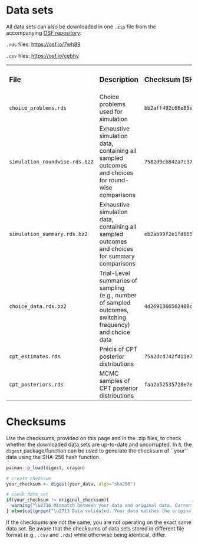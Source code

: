 
# Data sets

All data sets can also be downloaded in one `.zip` file from the
accompanying [OSF repository](https://osf.io/wcr5a/):

`.rds` files: <https://osf.io/7wh89>

`.csv` files: <https://osf.io/cebhy>

<table style="width:100%;">
<colgroup>
<col style="width: 15%" />
<col style="width: 51%" />
<col style="width: 32%" />
</colgroup>
<tbody>
<tr class="odd">
<td><h3 id="file">File</h3></td>
<td><h3 id="description">Description</h3></td>
<td><h3 id="checksum-sha-256">Checksum (SHA-256)</h3></td>
</tr>
<tr class="even">
<td><code>choice_problems.rds</code></td>
<td>Choice problems used for simulation</td>
<td><code>bb2aff492c66e89e72eaf20a1dd9f03b77803ffec676c5d81ca1672509881d77</code></td>
</tr>
<tr class="odd">
<td><code>simulation_roundwise.rds.bz2</code></td>
<td>Exhaustive simulation data, containing all sampled outcomes and
choices for round-wise comparisons</td>
<td><code>7582d9cb842a7c3774c357a3e3385adacd505ea11c86f76cadd4021e0d45cd1e</code></td>
</tr>
<tr class="even">
<td><code>simulation_summary.rds.bz2</code></td>
<td>Exhaustive simulation data, containing all sampled outcomes and
choices for summary comparisons</td>
<td><code>eb2ab99f2e1fd8652d6b9571a2da3d06b8c1d75d5cd70cab7312519f9150188b</code></td>
</tr>
<tr class="odd">
<td><code>choice_data.rds.bz2</code></td>
<td>Trial-Level summaries of sampling (e.g., number of sampled outcomes,
switching frequency) and choice data</td>
<td><code>4d2691366562400c02a2c80a73ddb8ecd85c59cedf97590867a4a88ef7764b65</code></td>
</tr>
<tr class="even">
<td><code>cpt_estimates.rds</code></td>
<td>Précis of CPT posterior distributions</td>
<td><code>75a2dcd742fd11e713a5873a06ba2877c3bf34d6b67b4f0cde112db1ad28ccba</code></td>
</tr>
<tr class="odd">
<td><code>cpt_posteriors.rds</code></td>
<td>MCMC samples of CPT posterior distributions</td>
<td><code>faa2a52535728e7e1f87f47691b8b305c847b9f3d6c082737042c56923f60eb4</code></td>
</tr>
</tbody>
</table>

# Checksums

Use the checksums, provided on this page and in the .zip files, to check
whether the downloaded data sets are up-to-date and uncorrupted. In `R`,
the `digest` package/function can be used to generate the checksum of
\`\`your’’ data using the SHA-256 hash function.

``` r
pacman::p_load(digest, crayon)

# create checksum
your_checksum <- digest(your_data, algo="sha256")

# check data set
if(your_checksum != original_checksum){
  warning("\u2716 Mismatch between your data and original data. Current checksum is: '", your_checksum, "'")
} else{cat(green("\u2713 Data validated. Your data matches the original data."))
```

If the checksums are not the same, you are not operating on the exact
same data set. Be aware that the checksums of data sets stored in
different file format (e.g., `.csv` and `.rds`) while otherwise being
identical, differ.

